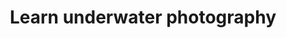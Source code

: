 ---
external_url: http://divegoals.com/uwp/2018/01/30/uwphotography.html
title: Learn underwater photography
image: /media/img/posts/goals/2018-01-21-uwphotography/green-sea-turtle.gif
description: After I earned my Open Water and Advanced diving certs, I set a goal of visiting two of the world's top diving locations within the next year. First up was the Galápagos. I contacted one of my buddies from film school and planned a two week trip over the 2017-18 New Year's holiday. With film and photography backgrounds, we both desired to visually document our dives. This meant I needed to learn underwater photography and purchase or rent the necessary equipment.
category: goal
og_title: 
og_description:
og_image: /media/img/posts/goals/2018-01-21-uwphotography/green-sea-turtle.gif
og_type: website
---
